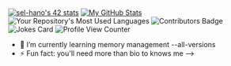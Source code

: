 ###

[![sel-hano's 42 stats](https://badge.mediaplus.ma/greenbinary/sel-hano?1337Badge=off)](https://github.com/oakoudad/badge42)
[![My GitHub Stats](https://github-readme-stats.vercel.app/api/?username=0x013FA11&count_private=true&theme=tokyonight&showicons=true)]()
![Your Repository's Most Used Languages](https://github-readme-stats.vercel.app/api/top-langs/?username=0x013FA11&theme=blue-green)
![Contributors Badge](https://contrib.rocks/image?repo=0x013FA11/RANDOM)
![Jokes Card](https://readme-jokes.vercel.app/api)
![Profile View Counter](https://komarev.com/ghpvc/?username=0x013FA11)

- 🌱 I’m currently learning memory management --all-versions
- ⚡ Fun fact: you'll need more than bio to knows me
-->
